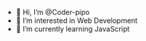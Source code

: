 - 👋 Hi, I’m @Coder-pipo
- 👀 I’m interested in Web Development
- 🌱 I’m currently learning JavaScript


<!---
Coder-pipo/Coder-pipo is a ✨ special ✨ repository because its `README.md` (this file) appears on your GitHub profile.
You can click the Preview link to take a look at your changes.
--->
